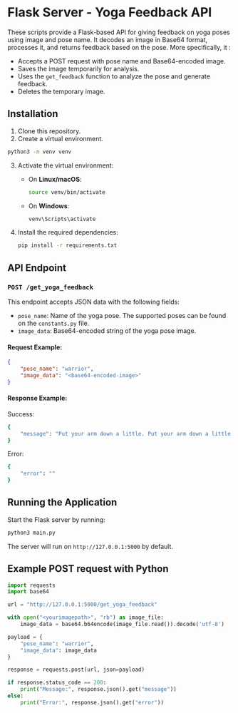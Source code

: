 # Flask Server - Yoga Feedback API

These scripts provide a Flask-based API for giving feedback on yoga poses using image and pose name. It decodes an image in Base64 format, processes it, and returns feedback based on the pose. More specifically, it :

- Accepts a POST request with pose name and Base64-encoded image.
- Saves the image temporarily for analysis.
- Uses the `get_feedback` function to analyze the pose and generate feedback.
- Deletes the temporary image.

## Installation
1. Clone this repository.
2. Create a virtual environment.

```bash
python3 -m venv venv
```

3. Activate the virtual environment:

   - On **Linux/macOS**:
     ```bash
     source venv/bin/activate
     ```
   - On **Windows**:
     ```bash
     venv\Scripts\activate
     ```

4. Install the required dependencies:
   ```bash
   pip install -r requirements.txt
   ```

## API Endpoint

### `POST /get_yoga_feedback`
This endpoint accepts JSON data with the following fields:
- `pose_name`: Name of the yoga pose. The supported poses can be found on the `constants.py` file.
- `image_data`: Base64-encoded string of the yoga pose image.

#### Request Example:
```json
{
    "pose_name": "warrior",
    "image_data": "<base64-encoded-image>"
}
```
#### Response Example:

Success:
``` bash
{
    "message": "Put your arm down a little. Put your arm down a little. Extend the angle at right hip. Extend the angle at left hip. Extend the angle of right knee."
}
```

Error:
```bash
{
    "error": ""
}
```

## Running the Application

Start the Flask server by running:

``` bash
python3 main.py
```

The server will run on `http://127.0.0.1:5000` by default.

## Example POST request with Python

```python 
import requests
import base64

url = "http://127.0.0.1:5000/get_yoga_feedback"

with open("<yourimagepath>", "rb") as image_file:
    image_data = base64.b64encode(image_file.read()).decode('utf-8')

payload = {
    "pose_name": "warrior",
    "image_data": image_data
}

response = requests.post(url, json=payload)

if response.status_code == 200:
    print("Message:", response.json().get("message"))
else:
    print("Error:", response.json().get("error"))
```